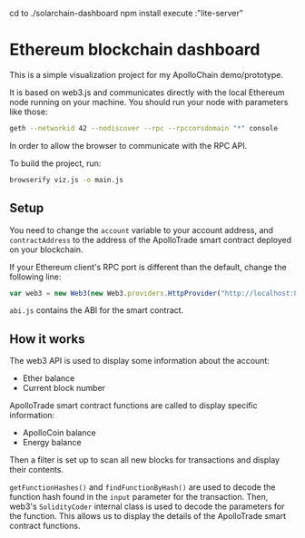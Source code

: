 

cd to ./solarchain-dashboard
npm install
execute :"lite-server"

# Ethereum blockchain dashboard

This is a simple visualization project for my ApolloChain demo/prototype.

It is based on web3.js and communicates directly with the local Ethereum node running on your machine. You should run your node with parameters like those:

``` sh
geth --networkid 42 --nodiscover --rpc --rpccorsdomain "*" console
```

In order to allow the browser to communicate with the RPC API.

To build the project, run:

``` sh
browserify viz.js -o main.js
```

## Setup

You need to change the `account` variable to your account address, and `contractAddress` to the address of the ApolloTrade smart contract deployed on your blockchain.

If your Ethereum client's RPC port is different than the default, change the following line:

``` javascript
var web3 = new Web3(new Web3.providers.HttpProvider("http://localhost:8545"));
```

`abi.js` contains the ABI for the smart contract.

## How it works

The web3 API is used to display some information about the account:

- Ether balance
- Current block number

ApolloTrade smart contract functions are called to display specific information:

- ApolloCoin balance
- Energy balance

Then a filter is set up to scan all new blocks for transactions and display their contents.

`getFunctionHashes()` and `findFunctionByHash()` are used to decode the function hash found in the `input` parameter for the transaction. Then, web3's `SolidityCoder` internal class is used to decode the parameters for the function. This allows us to display the details of the ApolloTrade smart contract functions.
